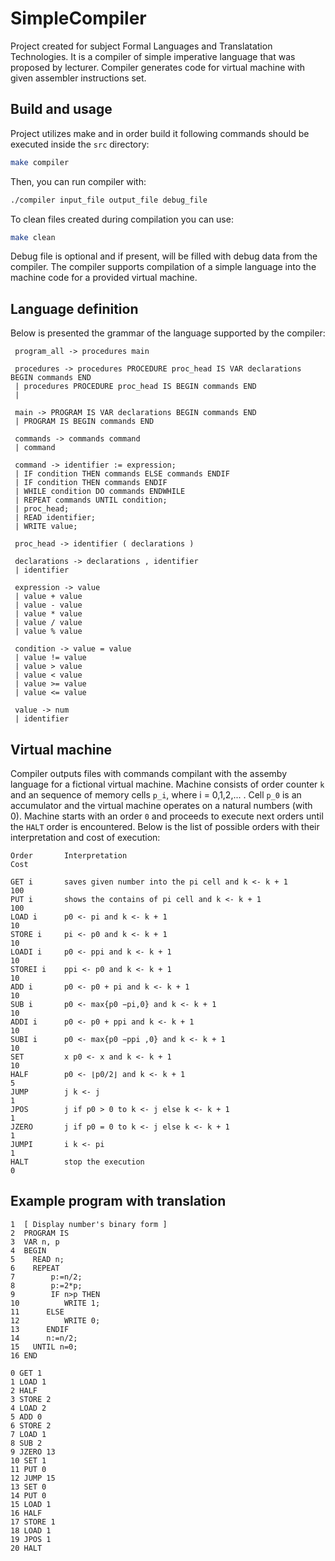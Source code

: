 # SimpleCompiler
Project created for subject Formal Languages and Translatation Technologies. It is a compiler of simple imperative language that was proposed by lecturer. Compiler generates code for virtual machine with given assembler instructions set.

## Build and usage

Project utilizes make and in order build it following commands should be executed inside the `src` directory:
```bash
make compiler
```

Then, you can run compiler with:
```bash
./compiler input_file output_file debug_file
```

To clean files created during compilation you can use:
```bash
make clean
```

Debug file is optional and if present, will be filled with debug data from the compiler.
The compiler supports compilation of a simple language into the machine code for a provided virtual machine.

## Language definition

Below is presented the grammar of the language supported by the compiler:

```
 program_all -> procedures main

 procedures -> procedures PROCEDURE proc_head IS VAR declarations BEGIN commands END
 | procedures PROCEDURE proc_head IS BEGIN commands END
 |

 main -> PROGRAM IS VAR declarations BEGIN commands END
 | PROGRAM IS BEGIN commands END

 commands -> commands command
 | command

 command -> identifier := expression;
 | IF condition THEN commands ELSE commands ENDIF
 | IF condition THEN commands ENDIF
 | WHILE condition DO commands ENDWHILE
 | REPEAT commands UNTIL condition;
 | proc_head;
 | READ identifier;
 | WRITE value;

 proc_head -> identifier ( declarations )

 declarations -> declarations , identifier
 | identifier

 expression -> value
 | value + value
 | value - value
 | value * value
 | value / value
 | value % value

 condition -> value = value
 | value != value
 | value > value
 | value < value
 | value >= value
 | value <= value

 value -> num
 | identifier
```

## Virtual machine

Compiler outputs files with commands compilant with the assemby language for a fictional virtual machine. Machine consists of order counter `k` and an sequence of memory cells `p_i`, where i = 0,1,2,... . Cell `p_0` is an accumulator and the virtual machine operates on a natural numbers (with 0). Machine starts with an order `0` and proceeds to execute next orders until the `HALT` order is encountered. Below is the list of possible orders with their interpretation and cost of execution:

```
Order       Interpretation                                                  Cost

GET i       saves given number into the pi cell and k <- k + 1              100
PUT i       shows the contains of pi cell and k <- k + 1                    100
LOAD i      p0 <- pi and k <- k + 1                                         10
STORE i     pi <- p0 and k <- k + 1                                         10
LOADI i     p0 <- ppi and k <- k + 1                                        10
STOREI i    ppi <- p0 and k <- k + 1                                        10
ADD i       p0 <- p0 + pi and k <- k + 1                                    10
SUB i       p0 <- max{p0 −pi,0} and k <- k + 1                              10
ADDI i      p0 <- p0 + ppi and k <- k + 1                                   10
SUBI i      p0 <- max{p0 −ppi ,0} and k <- k + 1                            10
SET         x p0 <- x and k <- k + 1                                        10
HALF        p0 <- ⌊p0/2⌋ and k <- k + 1                                      5
JUMP        j k <- j                                                        1
JPOS        j if p0 > 0 to k <- j else k <- k + 1                           1
JZERO       j if p0 = 0 to k <- j else k <- k + 1                           1
JUMPI       i k <- pi                                                       1
HALT        stop the execution                                              0
```

## Example program with translation
```
1  [ Display number's binary form ]
2  PROGRAM IS
3  VAR n, p
4  BEGIN
5    READ n;
6    REPEAT
7        p:=n/2;
8        p:=2*p;
9        IF n>p THEN
10          WRITE 1;
11      ELSE
12          WRITE 0;
13      ENDIF
14      n:=n/2;
15   UNTIL n=0;
16 END
```

```
0 GET 1
1 LOAD 1
2 HALF
3 STORE 2
4 LOAD 2
5 ADD 0
6 STORE 2
7 LOAD 1
8 SUB 2
9 JZERO 13
10 SET 1
11 PUT 0
12 JUMP 15
13 SET 0
14 PUT 0
15 LOAD 1
16 HALF
17 STORE 1
18 LOAD 1
19 JPOS 1
20 HALT
```

